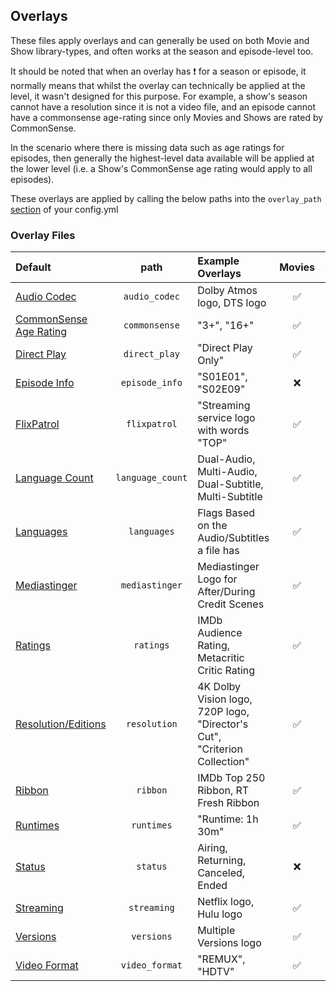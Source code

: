 ## Overlays

These files apply overlays and can generally be used on both Movie and Show library-types, and often works at the season and episode-level too.

It should be noted that when an overlay has &#10071; for a season or episode, it normally means that whilst the overlay can technically be applied at the level, it wasn't designed for this purpose. For example, a show's season cannot have a resolution since it is not a video file, and an episode cannot have a commonsense age-rating since only Movies and Shows are rated by CommonSense. 

In the scenario where there is missing data such as age ratings for episodes, then generally the highest-level data available will be applied at the lower level (i.e. a Show's CommonSense age rating would apply to all episodes).

These overlays are applied by calling the below paths into the `overlay_path` [section](../config/libraries.md#overlay-path) of your config.yml

### Overlay Files

| Default                                        |       path       | Example Overlays                                                          |  Movies  |   Shows   |  Seasons  | Episodes |
|:-----------------------------------------------|:----------------:|:--------------------------------------------------------------------------|:--------:|:---------:|:---------:|:--------:|
| [Audio Codec](overlays/audio_codec)            |  `audio_codec`   | Dolby Atmos logo, DTS logo                                                | &#9989;  |  &#9989;  |  &#9989;  | &#9989;  |
| [CommonSense Age Rating](overlays/commonsense) |  `commonsense`   | "3+", "16+"                                                               | &#9989;  |  &#9989;  | &#10071;  | &#10071; |
| [Direct Play](overlays/direct_play)            |  `direct_play`   | "Direct Play Only"                                                        | &#9989;  | &#10071;  | &#10071;  | &#9989;  |
| [Episode Info](overlays/episode_info)          |  `episode_info`  | "S01E01", "S02E09"                                                        | &#10060; | &#10060;  | &#10060;  | &#9989;  |
| [FlixPatrol](overlays/flixpatrol)              |   `flixpatrol`   | "Streaming service logo with words "TOP"                                  | &#9989;  |  &#9989;  | &#10060;  | &#10060; |
| [Language Count](overlays/language_count)      | `language_count` | Dual-Audio, Multi-Audio, Dual-Subtitle, Multi-Subtitle                    | &#9989;  |  &#9989;  |  &#9989;  | &#9989;  |
| [Languages](overlays/languages)                |   `languages`    | Flags Based on the Audio/Subtitles a file has                             | &#9989;  |  &#9989;  |  &#9989;  | &#9989;  |
| [Mediastinger](overlays/mediastinger)          |  `mediastinger`  | Mediastinger Logo for After/During Credit Scenes                          | &#9989;  |  &#9989;  | &#10060;  | &#10060; |
| [Ratings](overlays/ratings)                    |    `ratings`     | IMDb Audience Rating, Metacritic Critic Rating                            | &#9989;  |  &#9989;  | &#10060;  | &#9989;  |
| [Resolution/Editions](overlays/resolution)     |   `resolution`   | 4K Dolby Vision logo, 720P logo, "Director's Cut", "Criterion Collection" | &#9989;  |  &#9989;  | &#10060;  | &#9989;  |
| [Ribbon](overlays/ribbon)                      |     `ribbon`     | IMDb Top 250 Ribbon, RT Fresh Ribbon                                      | &#9989;  |  &#9989;  | &#10060;  | &#10060; |
| [Runtimes](overlays/runtimes)                  |    `runtimes`    | "Runtime: 1h 30m"                                                         | &#9989;  |  &#9989;  | &#10060;  | &#10060; |
| [Status](overlays/status)                      |     `status`     | Airing, Returning, Canceled, Ended                                        | &#10060; |  &#9989;  | &#10060;  | &#10060; |
| [Streaming](overlays/streaming)                |   `streaming`    | Netflix logo, Hulu logo                                                   | &#9989;  |  &#9989;  | &#10060;  | &#10060; |
| [Versions](overlays/versions)                  |    `versions`    | Multiple Versions logo                                                    | &#9989;  |  &#9989;  |  &#9989;  | &#9989;  |
| [Video Format](overlays/video_format)          |  `video_format`  | "REMUX", "HDTV"                                                           | &#9989;  | &#10071;  | &#10071;  | &#9989;  |
